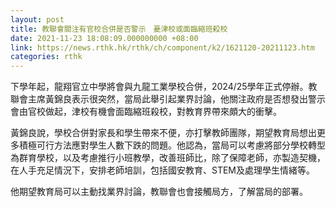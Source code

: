 ```yaml
---
layout: post
title: 教聯會關注有官校合併是否警示　憂津校或面臨縮班殺校
date: 2021-11-23 18:08:09.000000000 +08:00
link: https://news.rthk.hk/rthk/ch/component/k2/1621120-20211123.htm
categories: rthk
---
```


下學年起，龍翔官立中學將會與九龍工業學校合併，2024/25學年正式停辦。教聯會主席黃錦良表示很突然，當局此舉引起業界討論，他關注政府是否想發出警示會由官校做起，津校有機會面臨縮班殺校，對教育界帶來頗大的衝擊。

黃錦良說，學校合併對家長和學生帶來不便，亦打擊教師團隊，期望教育局想出更多積極可行方法應對學生人數下跌的問題。他認為，當局可以考慮將部分學校轉型為群育學校，以及考慮推行小班教學，改善班師比，除了保障老師，亦製造契機，在人手充足情況下，安排老師培訓，包括國安教育、STEM及處理學生情緒等。

他期望教育局可以主動找業界討論，教聯會也會接觸局方，了解當局的部署。
